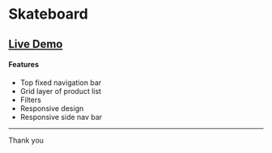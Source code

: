 # Skateboard
[Live Demo](https://davidyoon1001.github.io/skateboard/)
---
#### Features
* Top fixed navigation bar
* Grid layer of product list
* Filters
* Responsive design
* Responsive side nav bar 

---

Thank you
